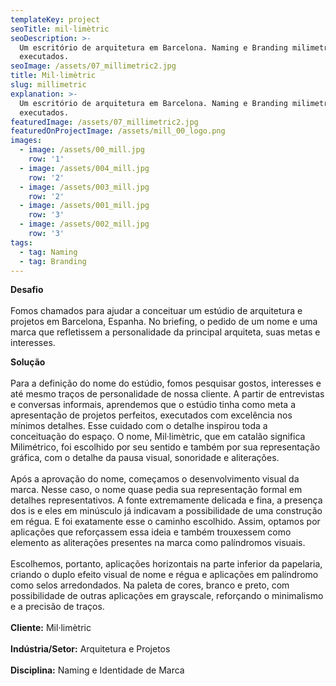 ```yaml
---
templateKey: project
seoTitle: mil·limètric
seoDescription: >-
  Um escritório de arquitetura em Barcelona. Naming e Branding milimetricamente
  executados.
seoImage: /assets/07_millimetric2.jpg
title: Mil·limètric
slug: millimetric
explanation: >-
  Um escritório de arquitetura em Barcelona. Naming e Branding milimetricamente
  executados.
featuredImage: /assets/07_millimetric2.jpg
featuredOnProjectImage: /assets/mill_00_logo.png
images:
  - image: /assets/00_mill.jpg
    row: '1'
  - image: /assets/004_mill.jpg
    row: '2'
  - image: /assets/003_mill.jpg
    row: '2'
  - image: /assets/001_mill.jpg
    row: '3'
  - image: /assets/002_mill.jpg
    row: '3'
tags:
  - tag: Naming
  - tag: Branding
---
```

**Desafio**
<br><br>
Fomos chamados para ajudar a conceituar um estúdio de arquitetura e projetos em Barcelona, Espanha. No briefing, o pedido de um nome e uma marca que refletissem a personalidade da principal arquiteta, suas metas e interesses.

**Solução**
<br><br>
Para a definição do nome do estúdio, fomos pesquisar gostos, interesses e até mesmo traços de personalidade de nossa cliente. A partir de entrevistas e conversas informais, aprendemos que o estúdio tinha como meta a apresentação de projetos perfeitos, executados com excelência nos mínimos detalhes. Esse cuidado com o detalhe inspirou toda a conceituação do espaço. O nome, Mil·limètric, que em catalão significa Milimétrico, foi escolhido por seu sentido e também por sua representação gráfica, com o detalhe da pausa visual, sonoridade e aliterações.
<br><br>
Após a aprovação do nome, começamos o desenvolvimento visual da marca. Nesse caso, o nome quase pedia sua representação formal em detalhes representativos. A fonte extremamente delicada e fina, a presença dos is e eles em minúsculo já indicavam a possibilidade de uma construção em régua. E foi exatamente esse o caminho escolhido. Assim, optamos por aplicações que reforçassem essa ideia e também trouxessem como elemento as aliterações presentes na marca como palíndromos visuais. 
<br><br>
Escolhemos, portanto, aplicações horizontais na parte inferior da papelaria, criando o duplo efeito visual de nome e régua e aplicações em palíndromo como selos arredondados.
Na paleta de cores, branco e preto, com possibilidade de outras aplicações em grayscale, reforçando o minimalismo e a precisão de traços. 
<br><br>
**Cliente:** 
Mil·limètric
<br><br>
**Indústria/Setor:** 
Arquitetura e Projetos
<br><br>
**Disciplina:** 
Naming e Identidade de Marca
<br><br><br><br>
